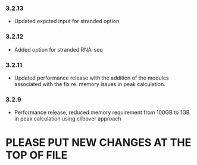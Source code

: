 
### 3.2.13
* Updated expcted input for stranded option 

### 3.2.12
* Added option for stranded RNA-seq 

### 3.2.11
* Updated performance release with the addition of the modules associated with the fix re. memory issues in peak calculation.

### 3.2.9
* Performance release, reduced memory requirement from 100GB to 1GB in peak calculation using clibover approach 

# PLEASE PUT NEW CHANGES AT THE TOP OF FILE
